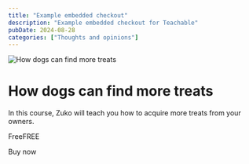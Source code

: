 ```yaml
---
title: "Example embedded checkout"
description: "Example embedded checkout for Teachable"
pubDate: 2024-08-28
categories: ["Thoughts and opinions"]
---
```


![How dogs can find more treats](https://process.fs.teachablecdn.com/ADNupMnWyR7kCWRvm76Laz/resize=width:705/https://cdn.filestackcontent.com/x5P4saVzQgOhZpLi1GAr)

# How dogs can find more treats

In this course, Zuko will teach you how to acquire more treats from your owners.

FreeFREE

Buy now